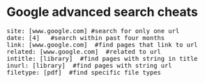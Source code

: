 Google advanced search cheats
=============================

<pre>
site: [www.google.com] #search for only one url
date: [4]   #search within past four months
link: [www.google.com]  #find pages that link to url
related: [www.google.com]  #related to url
intitle: [library]  #find pages with string in title
inurl: [library]  #find pages with string url
filetype: [pdf]  #find specific file types
</pre>
